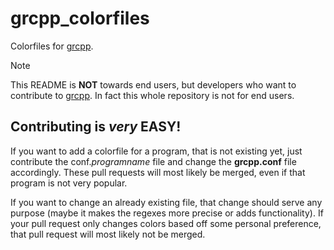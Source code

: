 # grcpp_colorfiles
Colorfiles for [grcpp](https://github.com/RENoMafex/grcpp).

>[!NOTE]
> This README is **NOT** towards end users, but developers who want to contribute to [grcpp](https://github.com/RENoMafex/grcpp).
> In fact this whole repository is not for end users.

## Contributing is *very* **EASY**!
If you want to add a colorfile for a program, that is not existing yet, just contribute the conf.*programname* file and change the **grcpp.conf** file accordingly. These pull requests will most likely be merged, even if that program is not very popular.

If you want to change an already existing file, that change should serve any purpose (maybe it makes the regexes more precise or adds functionality). If your pull request only changes colors based off some personal preference, that pull request will most likely not be merged.

